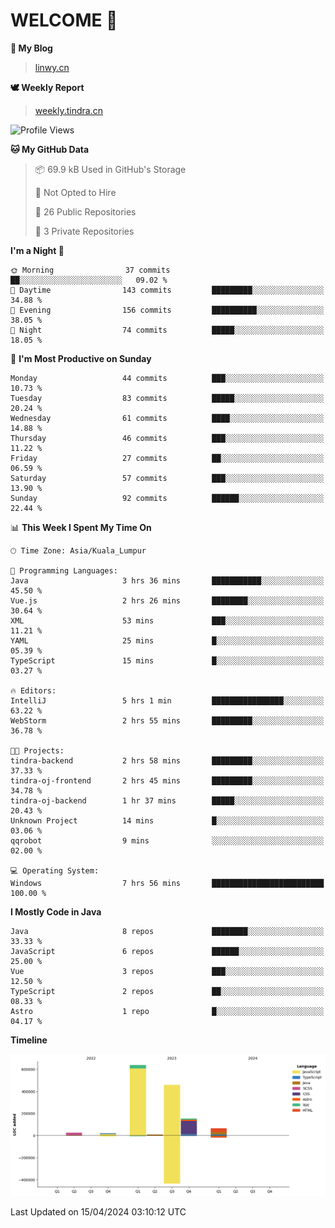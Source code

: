 # WELCOME 👋

**🐶 My Blog**
> [linwy.cn](linwy.cn)

**🕊️ Weekly Report**
> [weekly.tindra.cn](weekly.tindra.cn)
<!--START_SECTION:waka-->
![Profile Views](http://img.shields.io/badge/Profile%20Views-0-blue)

**🐱 My GitHub Data** 

> 📦 69.9 kB Used in GitHub's Storage 
 > 
> 🚫 Not Opted to Hire
 > 
> 📜 26 Public Repositories 
 > 
> 🔑 3 Private Repositories 
 > 
**I'm a Night 🦉** 

```text
🌞 Morning                37 commits          ██░░░░░░░░░░░░░░░░░░░░░░░   09.02 % 
🌆 Daytime                143 commits         █████████░░░░░░░░░░░░░░░░   34.88 % 
🌃 Evening                156 commits         ██████████░░░░░░░░░░░░░░░   38.05 % 
🌙 Night                  74 commits          █████░░░░░░░░░░░░░░░░░░░░   18.05 % 
```
📅 **I'm Most Productive on Sunday** 

```text
Monday                   44 commits          ███░░░░░░░░░░░░░░░░░░░░░░   10.73 % 
Tuesday                  83 commits          █████░░░░░░░░░░░░░░░░░░░░   20.24 % 
Wednesday                61 commits          ████░░░░░░░░░░░░░░░░░░░░░   14.88 % 
Thursday                 46 commits          ███░░░░░░░░░░░░░░░░░░░░░░   11.22 % 
Friday                   27 commits          ██░░░░░░░░░░░░░░░░░░░░░░░   06.59 % 
Saturday                 57 commits          ███░░░░░░░░░░░░░░░░░░░░░░   13.90 % 
Sunday                   92 commits          ██████░░░░░░░░░░░░░░░░░░░   22.44 % 
```


📊 **This Week I Spent My Time On** 

```text
🕑︎ Time Zone: Asia/Kuala_Lumpur

💬 Programming Languages: 
Java                     3 hrs 36 mins       ███████████░░░░░░░░░░░░░░   45.50 % 
Vue.js                   2 hrs 26 mins       ████████░░░░░░░░░░░░░░░░░   30.64 % 
XML                      53 mins             ███░░░░░░░░░░░░░░░░░░░░░░   11.21 % 
YAML                     25 mins             █░░░░░░░░░░░░░░░░░░░░░░░░   05.39 % 
TypeScript               15 mins             █░░░░░░░░░░░░░░░░░░░░░░░░   03.27 % 

🔥 Editors: 
IntelliJ                 5 hrs 1 min         ████████████████░░░░░░░░░   63.22 % 
WebStorm                 2 hrs 55 mins       █████████░░░░░░░░░░░░░░░░   36.78 % 

🐱‍💻 Projects: 
tindra-backend           2 hrs 58 mins       █████████░░░░░░░░░░░░░░░░   37.33 % 
tindra-oj-frontend       2 hrs 45 mins       █████████░░░░░░░░░░░░░░░░   34.78 % 
tindra-oj-backend        1 hr 37 mins        █████░░░░░░░░░░░░░░░░░░░░   20.43 % 
Unknown Project          14 mins             █░░░░░░░░░░░░░░░░░░░░░░░░   03.06 % 
qqrobot                  9 mins              ░░░░░░░░░░░░░░░░░░░░░░░░░   02.00 % 

💻 Operating System: 
Windows                  7 hrs 56 mins       █████████████████████████   100.00 % 
```

**I Mostly Code in Java** 

```text
Java                     8 repos             ████████░░░░░░░░░░░░░░░░░   33.33 % 
JavaScript               6 repos             ██████░░░░░░░░░░░░░░░░░░░   25.00 % 
Vue                      3 repos             ███░░░░░░░░░░░░░░░░░░░░░░   12.50 % 
TypeScript               2 repos             ██░░░░░░░░░░░░░░░░░░░░░░░   08.33 % 
Astro                    1 repo              █░░░░░░░░░░░░░░░░░░░░░░░░   04.17 % 
```



**Timeline**

![Lines of Code chart](https://raw.githubusercontent.com/rieraa/rieraa/main/assets/bar_graph.png)


 Last Updated on 15/04/2024 03:10:12 UTC
<!--END_SECTION:waka-->
